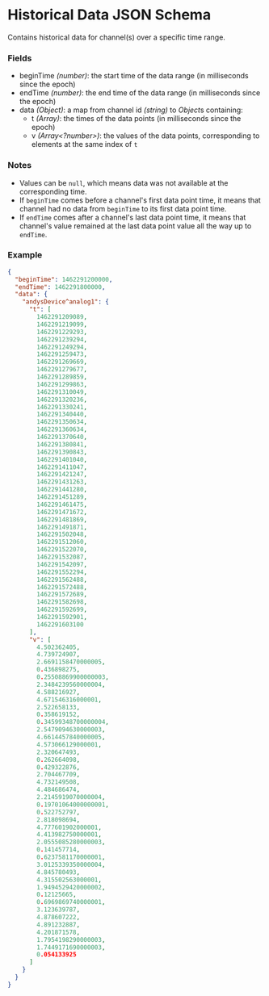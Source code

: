 # Historical Data JSON Schema

Contains historical data for channel(s) over a specific time range.

### Fields

* beginTime *(number)*: the start time of the data range (in milliseconds since the epoch)
* endTime *(number)*: the end time of the data range (in milliseconds since the epoch)
* data *(Object)*: a map from channel id *(string)* to *Object*s containing:
  * t *(Array<number>)*: the times of the data points (in milliseconds since the epoch)
  * v *(Array<?number>)*: the values of the data points, corresponding to elements at the same index of `t`

### Notes

* Values can be `null`, which means data was not available at the corresponding time.
* If `beginTime` comes before a channel's first data point time, it means that channel had no data
  from `beginTime` to its first data point time.
* If `endTime` comes after a channel's last data point time, it means that channel's value remained
  at the last data point value all the way up to `endTime`.

### Example

```json
{
  "beginTime": 1462291200000,
  "endTime": 1462291800000,
  "data": {
    "andysDevice^analog1": {
      "t": [
        1462291209089,
        1462291219099,
        1462291229293,
        1462291239294,
        1462291249294,
        1462291259473,
        1462291269669,
        1462291279677,
        1462291289859,
        1462291299863,
        1462291310049,
        1462291320236,
        1462291330241,
        1462291340440,
        1462291350634,
        1462291360634,
        1462291370640,
        1462291380841,
        1462291390843,
        1462291401040,
        1462291411047,
        1462291421247,
        1462291431263,
        1462291441280,
        1462291451289,
        1462291461475,
        1462291471672,
        1462291481869,
        1462291491871,
        1462291502048,
        1462291512060,
        1462291522070,
        1462291532087,
        1462291542097,
        1462291552294,
        1462291562488,
        1462291572488,
        1462291572689,
        1462291582698,
        1462291592699,
        1462291592901,
        1462291603100
      ],
      "v": [
        4.502362405,
        4.739724907,
        2.6691158470000005,
        0.436898275,
        0.25508869900000003,
        2.3484239560000004,
        4.588216927,
        4.671546316000001,
        2.522658133,
        0.358619152,
        0.34599348700000004,
        2.5479094630000003,
        4.6614457840000005,
        4.573066129000001,
        2.320647493,
        0.262664098,
        0.429322876,
        2.704467709,
        4.732149508,
        4.484686474,
        2.2145919070000004,
        0.19701064000000001,
        0.522752797,
        2.818098694,
        4.777601902000001,
        4.413982750000001,
        2.0555085280000003,
        0.141457714,
        0.6237581170000001,
        3.0125339350000004,
        4.845780493,
        4.315502563000001,
        1.9494529420000002,
        0.12125665,
        0.6969869740000001,
        3.123639787,
        4.878607222,
        4.891232887,
        4.201871578,
        1.7954198290000003,
        1.7449171690000003,
        0.054133925
      ]
    }
  }
}
```